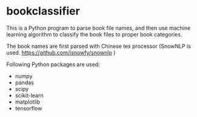 # bookclassifier

This is a Python program to parse book file names, and then use machine learning algorithm to classify the book files 
to proper book categories.

The book names are first parsed with Chinese tex processor (SnowNLP is used. https://github.com/isnowfy/snownlp )

Following Python packages are used:
* numpy
* pandas
* scipy
* scikit-learn
* matplotlib
* tensorflow
